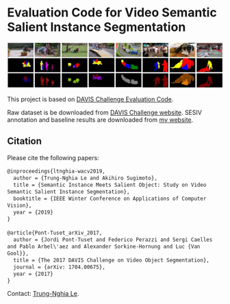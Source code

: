 Evaluation Code for Video Semantic Salient Instance Segmentation
=====================================================================================

![](SESIV.jpg)

This project is based on [DAVIS Challenge Evaluation Code](https://github.com/davisvideochallenge/davis-matlab).

Raw dataset is be downloaded from [DAVIS Challenge website](https://davischallenge.org/davis2016/code.html). SESIV annotation and baseline results are downloaded from [my website](https://sites.google.com/view/ltnghia/research/sesiv).

Citation
--------------

Please cite the following papers: 

    @inproceedings{ltnghia-wacv2019,
      author = {Trung-Nghia Le and Akihiro Sugimoto},
      title = {Semantic Instance Meets Salient Object: Study on Video Semantic Salient Instance Segmentation},
      booktitle = {IEEE Winter Conference on Applications of Computer Vision},
      year = {2019}
    }

    @article{Pont-Tuset_arXiv_2017,
      author = {Jordi Pont-Tuset and Federico Perazzi and Sergi Caelles and Pablo Arbel\'aez and Alexander Sorkine-Hornung and Luc {Van Gool}},
      title = {The 2017 DAVIS Challenge on Video Object Segmentation},
      journal = {arXiv: 1704.00675},
      year = {2017}
    }

Contact: [Trung-Nghia Le](https://sites.google.com/view/ltnghia).
